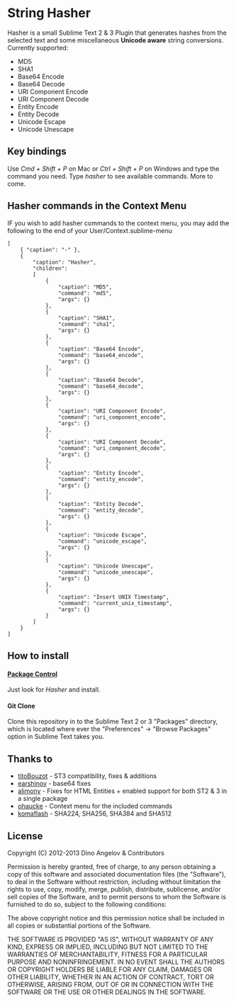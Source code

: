 # String Hasher

Hasher is a small Sublime Text 2 & 3 Plugin that generates hashes from the selected text and some miscellaneous **Unicode aware** string conversions. Currently supported:

* MD5
* SHA1
* Base64 Encode
* Base64 Decode
* URI Component Encode
* URI Component Decode
* Entity Encode
* Entity Decode
* Unicode Escape
* Unicode Unescape

## Key bindings

Use _Cmd + Shift + P_ on Mac or _Ctrl + Shift + P_ on Windows and type the command you need. Type _hasher_ to see available commands. More to come.

## Hasher commands in the Context Menu

IF you wish to add hasher commands to the context menu, you may add the following to the end of your User/Context.sublime-menu

```
[
	{ "caption": "-" },
	{
		"caption": "Hasher",
		"children":
		[
			{
				"caption": "MD5",
				"command": "md5",
				"args": {}
			},
			{
				"caption": "SHA1",
				"command": "sha1",
				"args": {}
			},
			{
				"caption": "Base64 Encode",
				"command": "base64_encode",
				"args": {}
			},
			{
				"caption": "Base64 Decode",
				"command": "base64_decode",
				"args": {}
			},
			{
				"caption": "URI Component Encode",
				"command": "uri_component_encode",
				"args": {}
			},
			{
				"caption": "URI Component Decode",
				"command": "uri_component_decode",
				"args": {}
			},
			{
				"caption": "Entity Encode",
				"command": "entity_encode",
				"args": {}
			},
			{
				"caption": "Entity Decode",
				"command": "entity_decode",
				"args": {}
			},
			{
				"caption": "Unicode Escape",
				"command": "unicode_escape",
				"args": {}
			},
			{
				"caption": "Unicode Unescape",
				"command": "unicode_unescape",
				"args": {}
			},
			{
				"caption": "Insert UNIX Timestamp",
				"command": "current_unix_timestamp",
				"args": {}
			}
		]
	}
]
```

## How to install
#### [Package Control](https://github.com/wbond/sublime_package_control)
Just look for _Hasher_ and install.

#### Git Clone
Clone this repository in to the Sublime Text 2 or 3 "Packages" directory, which is located where ever the
"Preferences" -> "Browse Packages" option in Sublime Text takes you.

## Thanks to
- [titoBouzot](https://github.com/titoBouzout) - ST3 compatibility, fixes & additions
- [earshinov](https://github.com/earshinov) - base64 fixes
- [alimony](https://github.com/alimony) - Fixes for HTML Entities + enabled support for both ST2 & 3 in a single package
- [ohaucke](https://github.com/ohaucke) - Context menu for the included commands
- [komaflash](https://github.com/komaflash) - SHA224, SHA256, SHA384 and SHA512

## License
Copyright (C) 2012-2013 Dino Angelov & Contributors

Permission is hereby granted, free of charge, to any person obtaining a copy of
this software and associated documentation files (the "Software"), to deal in
the Software without restriction, including without limitation the rights to
use, copy, modify, merge, publish, distribute, sublicense, and/or sell copies
of the Software, and to permit persons to whom the Software is furnished to do
so, subject to the following conditions:

The above copyright notice and this permission notice shall be included in all
copies or substantial portions of the Software.

THE SOFTWARE IS PROVIDED "AS IS", WITHOUT WARRANTY OF ANY KIND, EXPRESS OR
IMPLIED, INCLUDING BUT NOT LIMITED TO THE WARRANTIES OF MERCHANTABILITY,
FITNESS FOR A PARTICULAR PURPOSE AND NONINFRINGEMENT. IN NO EVENT SHALL THE
AUTHORS OR COPYRIGHT HOLDERS BE LIABLE FOR ANY CLAIM, DAMAGES OR OTHER
LIABILITY, WHETHER IN AN ACTION OF CONTRACT, TORT OR OTHERWISE, ARISING FROM,
OUT OF OR IN CONNECTION WITH THE SOFTWARE OR THE USE OR OTHER DEALINGS IN THE
SOFTWARE.
